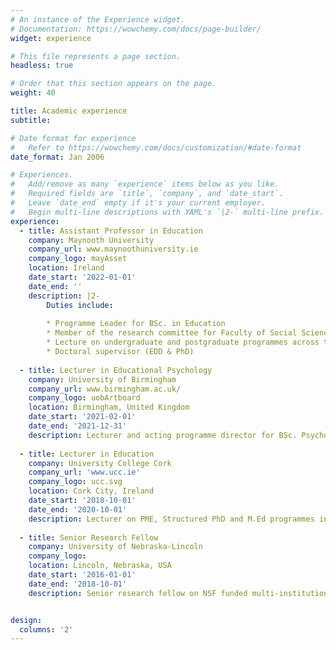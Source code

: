 ```yaml
---
# An instance of the Experience widget.
# Documentation: https://wowchemy.com/docs/page-builder/
widget: experience

# This file represents a page section.
headless: true

# Order that this section appears on the page.
weight: 40

title: Academic experience
subtitle:

# Date format for experience
#   Refer to https://wowchemy.com/docs/customization/#date-format
date_format: Jan 2006

# Experiences.
#   Add/remove as many `experience` items below as you like.
#   Required fields are `title`, `company`, and `date_start`.
#   Leave `date_end` empty if it's your current employer.
#   Begin multi-line descriptions with YAML's `|2-` multi-line prefix.
experience:
  - title: Assistant Professor in Education
    company: Maynooth University
    company_url: www.maynoothuniversity.ie
    company_logo: mayAsset
    location: Ireland
    date_start: '2022-01-01'
    date_end: ''
    description: |2-
        Duties include:
        
        * Programme Leader for BSc. in Education
        * Member of the research committee for Faculty of Social Sciences
        * Lecture on undergraduate and postgraduate programmes across the Department of Education
        * Doctoral supervisor (EDD & PhD)
        
  - title: Lecturer in Educational Psychology
    company: University of Birmingham
    company_url: www.birmingham.ac.uk/
    company_logo: uobArtboard
    location: Birmingham, United Kingdom
    date_start: '2021-02-01'
    date_end: '2021-12-31'
    description: Lecturer and acting programme director for BSc. Psychology of Education
  
  - title: Lecturer in Education
    company: University College Cork
    company_url: 'www.ucc.ie'
    company_logo: ucc.svg
    location: Cork City, Ireland
    date_start: '2018-10-01'
    date_end: '2020-10-01'
    description: Lecturer on PME, Structured PhD and M.Ed programmes in the School of Education. 
  
  - title: Senior Research Fellow
    company: University of Nebraska-Lincoln
    company_logo: 
    location: Lincoln, Nebraska, USA
    date_start: '2016-01-01'
    date_end: '2018-10-01'
    description: Senior research fellow on NSF funded multi-institutional project. Co-PI and project manager duties. 


design:
  columns: '2'
---
```

